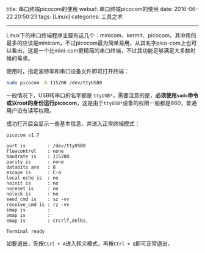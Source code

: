 title: 串口终端picocom的使用
weburl: 串口终端picocom的使用
date: 2016-06-22 20:50:23
tags: [Linux]
categories: 工具之术

---

Linux下的串口终端程序主要有这几个：minicom、kermit、picocom。其中用的最多的应该是minicom，不过picocom最为简单易用，从其名字pico-com上也可以看出，这是一个比mini-com更精简的串口终端，不过其功能足够满足大多数时候的需求。

使用时，指定波特率和串口设备文件即可打开终端：
```bash
sudo picocom -b 115200 /dev/ttyUSB0
```

<!--more-->

一般情况下，USB转串口的名字都是 `ttyUSB*`，需要注意的是，**必须使用`sudo`命令或以root的身份运行picocom**，这是由于`ttyUSB*`设备的权限一般都是660，普通用户没有读写权限。

成功打开后会显示一些基本信息，并进入正常终端模式：
```no-highlight
picocom v1.7

port is        : /dev/ttyUSB0
flowcontrol    : none
baudrate is    : 115200
parity is      : none
databits are   : 8
escape is      : C-a
local echo is  : no
noinit is      : no
noreset is     : no
nolock is      : no
send_cmd is    : sz -vv
receive_cmd is : rz -vv
imap is        : 
omap is        : 
emap is        : crcrlf,delbs,

Terminal ready

```

如要退出，先按`Ctrl + A`进入转义模式，再按`Ctrl + Q`即可正常退出。
